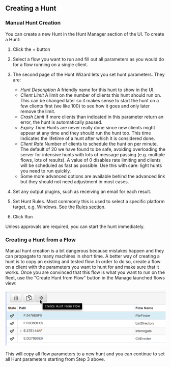 ## Creating a Hunt

### Manual Hunt Creation ###

You can create a new Hunt in the Hunt Manager section of the UI. To
create a Hunt:

1. Click the + button

2. Select a flow you want to run and fill out all parameters as you would do for a flow running on a single client.

3. The second page of the Hunt Wizard lets you set hunt parameters. They are:

    - *Hunt Description* A friendly name for this hunt to show in the UI.
    - *Client Limit* A limit on the number of clients this hunt should run on. This can be changed later so it makes sense to start the hunt on a few clients first (we like 100) to see how it goes and only later remove the limit.
    - *Crash Limit* If more clients than indicated in this parameter return an error, the hunt is automatically paused.
    - *Expiry Time* Hunts are never really done since new clients might appear at any time and they should run the hunt too. This time indicates the lifetime of a hunt after which it is considered done.
    - *Client Rate* Number of clients to schedule the hunt on per minute. The default of 20 we have found to be safe, avoiding overloading the server for intensive hunts with lots of message passing (e.g. multiple flows, lots of results). A value of 0 disables rate limiting and clients will be scheduled as fast as possible. Use this with care: light hunts you need to run quickly.
    - Some more advanced options are available behind the advanced link but they should not need adjustment in most cases.

3.  Set any output plugins, such as receiving an email for each result.

5.  Set Hunt Rules. Most commonly this is used to select a specific platform target, e.g. Windows. See the [Rules section](rules.md).

6.  Click Run

Unless approvals are required, you can start the hunt immediately.

### Creating a Hunt from a Flow ###

Manual hunt creation is a bit dangerous because mistakes happen and they can propagate to many machines in short time. A better way of creating a hunt is to copy an existing and tested flow. In order to do so, create a flow on a client with the parameters you want to hunt for and make sure that it works. Once you are convinced that this flow is what you want to run on the fleet, use the "Create Hunt from Flow" button in the Manage launched flows view:

![Hunt for a flow button](../../images/create_hunt_from_flow.png "Create hunt from flow button")

This will copy all flow parameters to a new hunt and you can continue to set all Hunt parameters starting from Step 3 above.
